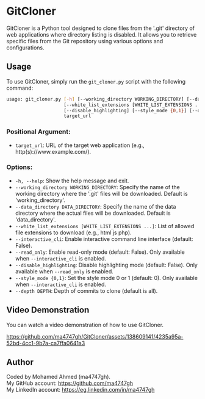 # GitCloner
GitCloner is a Python tool designed to clone files from the '.git' directory of web applications where directory listing is disabled. It allows you to retrieve specific files from the Git repository using various options and configurations.

## Usage
To use GitCloner, simply run the `git_cloner.py` script with the following command:

```bash
usage: git_cloner.py [-h] [--working_directory WORKING_DIRECTORY] [--data_directory DATA_DIRECTORY]
                     [--white_list_extensions [WHITE_LIST_EXTENSIONS ...]] [--interactive_cli] [--read_only]
                     [--disable_highlighting] [--style_mode {0,1}] [--depth DEPTH]
                     target_url
```

### Positional Argument:
- `target_url`: URL of the target web application (e.g., http(s)://www\.example\.com/).

### Options:
- `-h, --help`: Show the help message and exit.
- `--working_directory WORKING_DIRECTORY`: Specify the name of the working directory where the '.git' files will be downloaded. Default is 'working_directory'.
- `--data_directory DATA_DIRECTORY`: Specify the name of the data directory where the actual files will be downloaded. Default is 'data_directory'.
- `--white_list_extensions [WHITE_LIST_EXTENSIONS ...]`: List of allowed file extensions to download (e.g., html js php).
- `--interactive_cli`: Enable interactive command line interface (default: False).
- `--read_only`: Enable read-only mode (default: False). Only available when `--interactive_cli` is enabled.
- `--disable_highlighting`: Disable highlighting mode (default: False). Only available when `--read_only` is enabled.
- `--style_mode {0,1}`: Set the style mode 0 or 1 (default: 0). Only available when `--interactive_cli` is enabled.
- `--depth DEPTH`: Depth of commits to clone (default is all).

## Video Demonstration
You can watch a video demonstration of how to use GitCloner.

https://github.com/ma4747gh/GitCloner/assets/138609141/4235a95a-52bd-4cc1-9b7a-ca7ffa0641a3

## Author
Coded by Mohamed Ahmed (ma4747gh).  
My GitHub account: https://github.com/ma4747gh  
My LinkedIn account: https://eg.linkedin.com/in/ma4747gh
